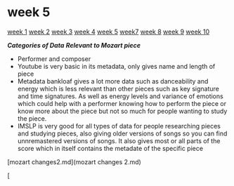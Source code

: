# week 5
[week 1](week1.md)  [week 2](week2.md)  [week 3](week3.md)  [week 4](week4.md)  [week 5](week5.md)    [week7](week7.md)  [week 8](week8.md)  [week 9](week9.md)  [week 10](week10.md)  


__*Categories of Data*__
__*Relevant to Mozart piece*__
- Performer and composer
- Youtube is very basic in its metadata, only gives name and length of piece
- Metadata bankloaf gives a lot more data such as danceability and energy which is less relevant than other pieces such as key signature and time signatures. As well as energy levels and variance of emotions which could help with a performer knowing how to perform the piece  or know more about the piece but not so much for people wanting to study the piece.
- IMSLP is very good for all types of data for people researching pieces and studying pieces, also giving older versions of songs so you can find unnremastered versions of songs. It also gives most or all parts of the score which in itself contains the metadate of the specific piece

[mozart changes2.md](mozart changes 2.md)

[
